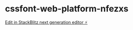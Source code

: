 # cssfont-web-platform-nfezxs

[Edit in StackBlitz next generation editor ⚡️](https://stackblitz.com/~/github.com/geethakasani/cssfont-web-platform-nfezxs)